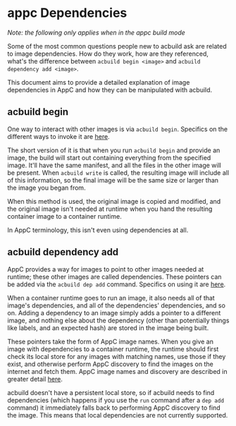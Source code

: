 # appc Dependencies

_Note: the following only applies when in the appc build mode_

Some of the most common questions people new to acbuild ask are related to image
dependencies. How do they work, how are they referenced, what's the difference
between `acbuild begin <image>` and `acbuild dependency add <image>`.

This document aims to provide a detailed explanation of image dependencies in
AppC and how they can be manipulated with acbuild.

## acbuild begin

One way to interact with other images is via `acbuild begin`. Specifics on the
different ways to invoke it are [here][1].

The short version of it is that when you run `acbuild begin` and provide an
image, the build will start out containing everything from the specified image.
It'll have the same manifest, and all the files in the other image will be
present. When `acbuild write` is called, the resulting image will include all of
this information, so the final image will be the same size or larger than the
image you began from.

When this method is used, the original image is copied and modified, and the
original image isn't needed at runtime when you hand the resulting container
image to a container runtime.

In AppC terminology, this isn't even using dependencies at all.

## acbuild dependency add

AppC provides a way for images to point to other images needed at runtime; these
other images are called dependencies. These pointers can be added via the
`acbuild dep add` command. Specifics on using it are [here][2].

When a container runtime goes to run an image, it also needs all of that image's
dependencies, and all of the dependencies' dependencies, and so on. Adding a
dependency to an image simply adds a pointer to a different image, and nothing
else about the dependency (other than potentially things like labels, and an
expected hash) are stored in the image being built.

These pointers take the form of AppC image names. When you give an image with
dependencies to a container runtime, the runtime should first check its local
store for any images with matching names, use those if they exist, and otherwise
perform AppC discovery to find the images on the internet and fetch them. AppC
image names and discovery are described in greater detail [here][3].

acbuild doesn't have a persistent local store, so if acbuild needs to find
dependencies (which happens if you use the `run` command after a `dep add`
command) it immediately falls back to performing AppC discovery to find the
image. This means that local dependencies are not currently supported.

[1]: subcommands/begin.md
[2]: subcommands/dependency.md
[3]: https://github.com/appc/spec/blob/master/spec/discovery.md
